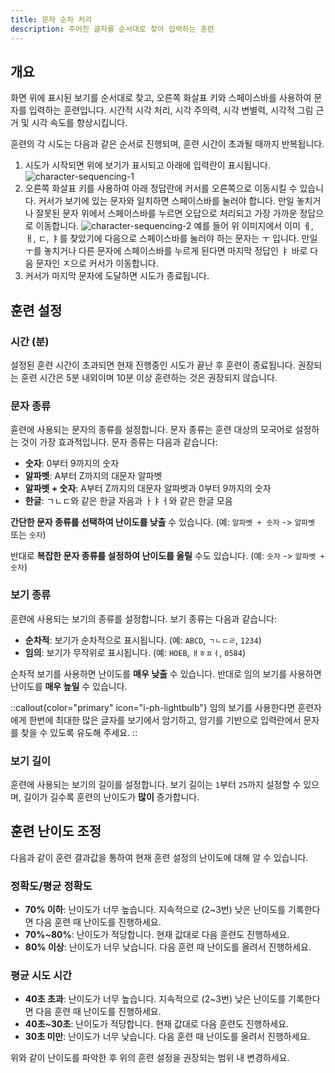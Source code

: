 ```yaml
---
title: 문자 순차 처리
description: 주어진 글자를 순서대로 찾아 입력하는 훈련
---
```


## 개요

화면 위에 표시된 보기를 순서대로 찾고, 오른쪽 화살표 키와 스페이스바를 사용하여 문자를 입력하는 훈련입니다. 시간적 시각 처리, 시각 주의력, 시각 변별력, 시각적 그림 근거 및 시각 속도를 향상시킵니다.

훈련의 각 시도는 다음과 같은 순서로 진행되며, 훈련 시간이 초과될 때까지 반복됩니다.

1. 시도가 시작되면 위에 보기가 표시되고 아래에 입력란이 표시됩니다.
   ![character-sequencing-1](/character-sequencing-1.png)
2. 오른쪽 화살표 키를 사용하여 아래 정답란에 커서를 오른쪽으로 이동시킬 수 있습니다. 커서가 보기에 있는 문자와 일치하면 스페이스바를 눌러야 합니다. 만일 놓치거나 잘못된 문자 위에서 스페이스바를 누르면 오답으로 처리되고 가장 가까운 정답으로 이동합니다.
   ![character-sequencing-2](/character-sequencing-2.png)
   예를 들어 위 이미지에서 이미 ㅔ, ㅐ, ㄷ, ㅑ를 찾았기에 다음으로 스페이스바를 눌러야 하는 문자는 ㅜ 입니다. 만일 ㅜ를 놓치거나 다른 문자에 스페이스바를 누르게 된다면 마지막 정답인 ㅑ 바로 다음 문자인 ㅈ으로 커서가 이동합니다.
3. 커서가 마지막 문자에 도달하면 시도가 종료됩니다.

## 훈련 설정

### 시간 (분)

설정된 훈련 시간이 초과되면 현재 진행중인 시도가 끝난 후 훈련이 종료됩니다. 권장되는 훈련 시간은 5분 내외이며 10분 이상 훈련하는 것은 권장되지 않습니다.

### 문자 종류

휸련에 사용되는 문자의 종류를 설정합니다. 문자 종류는 훈련 대상의 모국어로 설정하는 것이 가장 효과적입니다. 문자 종류는 다음과 같습니다:

- **숫자**: 0부터 9까지의 숫자
- **알파벳**: A부터 Z까지의 대문자 알파벳
- **알파벳 + 숫자**: A부터 Z까지의 대문자 알파벳과 0부터 9까지의 숫자
- **한글**: ㄱㄴㄷ와 같은 한글 자음과 ㅏㅑㅓ와 같은 한글 모음

**간단한 문자 종류를 선택하여 난이도를 낮출** 수 있습니다. (예: `알파벳 + 숫자` -> `알파벳` 또는 `숫자`)

반대로 **복잡한 문자 종류를 설정하여 난이도를 올릴** 수도 있습니다. (예: `숫자` -> `알파벳 + 숫자`)

### 보기 종류

훈련에 사용되는 보기의 종류를 설정합니다. 보기 종류는 다음과 같습니다:

- **순차적**: 보기가 순차적으로 표시됩니다. (예: `ABCD`, `ㄱㄴㄷㄹ`, `1234`)
- **임의**: 보기가 무작위로 표시됩니다. (예: `HOEB`, `ㅐㅎㅍㅓ`, `0584`)

순차적 보기를 사용하면 난이도를 **매우 낮출** 수 있습니다. 반대로 임의 보기를 사용하면 난이도를 **매우 높일** 수 있습니다.

::callout{color="primary" icon="i-ph-lightbulb"}
임의 보기를 사용한다면 훈련자에게 한번에 최대한 많은 글자를 보기에서 암기하고, 암기를 기반으로 입력란에서 문자를 찾을 수 있도록 유도해 주세요.
::

### 보기 길이

훈련에 사용되는 보기의 길이를 설정합니다. 보기 길이는 `1`부터 `25`까지 설정할 수 있으며, 길이가 길수록 훈련의 난이도가 **많이** 증가합니다.

## 훈련 난이도 조정

다음과 같이 훈련 결과값을 통하여 현재 훈련 설정의 난이도에 대해 알 수 있습니다.

### 정확도/평균 정확도

- **70% 이하**: 난이도가 너무 높습니다. 지속적으로 (2\~3번) 낮은 난이도를 기록한다면 다음 훈련 때 난이도를 진행하세요.
- **70%\~80%**: 난이도가 적당합니다. 현재 값대로 다음 훈련도 진행하세요.
- **80% 이상**: 난이도가 너무 낮습니다. 다음 훈련 때 난이도를 올려서 진행하세요.

### 평균 시도 시간

- **40초 초과**: 난이도가 너무 높습니다. 지속적으로 (2\~3번) 낮은 난이도를 기록한다면 다음 훈련 때 난이도를 진행하세요.
- **40초\~30초**: 난이도가 적당합니다. 현재 값대로 다음 훈련도 진행하세요.
- **30초 미만**: 난이도가 너무 낮습니다. 다음 훈련 때 난이도를 올려서 진행하세요.

위와 같이 난이도를 파악한 후 위의 훈련 설정을 권장되는 범위 내 변경하세요.
